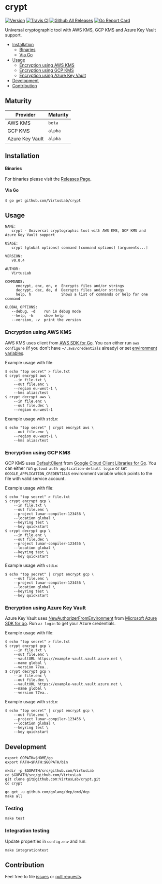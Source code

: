 # crypt

[![Version](https://img.shields.io/badge/version-v0.0.4-brightgreen.svg)](https://github.com/VirtusLab/crypt/releases/tag/v0.0.4)
[![Travis CI](https://img.shields.io/travis/VirtusLab/crypt.svg)](https://travis-ci.org/VirtusLab/crypt)
[![Github All Releases](https://img.shields.io/github/downloads/VirtusLab/crypt/total.svg)](https://github.com/VirtusLab/crypt/releases)
[![Go Report Card](https://goreportcard.com/badge/github.com/VirtusLab/crypt "Go Report Card")](https://goreportcard.com/report/github.com/VirtusLab/crypt)

Universal cryptographic tool with AWS KMS, GCP KMS and Azure Key Vault support.

* [Installation](README.md#installation)
  * [Binaries](README.md#binaries)
  * [Via Go](README.md#via-go)
* [Usage](README.md#usage)
  * [Encryption using AWS KMS](README.md#encryption-using-aws-kms)
  * [Encryption using GCP KMS](README.md#encryption-using-gcp-kms)
  * [Encryption using Azure Key Vault](README.md#encryption-using-azure-key-vault)
* [Development](README.md#development)
* [Contribution](README.md#contribution)


## Maturity

Provider        | Maturity
----------------|---------
AWS KMS         | `beta`
GCP KMS         | `alpha`
Azure Key Vault | `alpha`

## Installation

#### Binaries

For binaries please visit the [Releases Page](https://github.com/VirtusLab/crypt/releases).

#### Via Go

    $ go get github.com/VirtusLab/crypt

## Usage

    NAME:
       crypt - Universal cryptographic tool with AWS KMS, GCP KMS and Azure Key Vault support

    USAGE:
       crypt [global options] command [command options] [arguments...]

    VERSION:
       v0.0.4

    AUTHOR:
       VirtusLab

    COMMANDS:
         encrypt, enc, en, e  Encrypts files and/or strings
         decrypt, dec, de, d  Decrypts files and/or strings
         help, h              Shows a list of commands or help for one command

    GLOBAL OPTIONS:
       --debug, -d    run in debug mode
       --help, -h     show help
       --version, -v  print the version

### Encryption using AWS KMS

AWS KMS uses client from [AWS SDK for Go](https://aws.amazon.com/sdk-for-go/).
You can either run `aws configure` (if you don't have `~/.aws/credentials` already) or set [environment variables](https://docs.aws.amazon.com/sdk-for-go/api/aws/session).

Example usage with file:

    $ echo "top secret" > file.txt
    $ crypt encrypt aws \
        --in file.txt \
        --out file.enc \
        --region eu-west-1 \
        --kms alias/test
    $ crypt decrypt aws \
        --in file.enc \
        --out file.dec \
        --region eu-west-1

Example usage with `stdin`:

    $ echo "top secret" | crypt encrypt aws \
        --out file.enc \
        --region eu-west-1 \
        --kms alias/test

### Encryption using GCP KMS

GCP KMS uses [DefaultClient](https://godoc.org/golang.org/x/oauth2/google#DefaultClient) from [Google Cloud Client Libraries for Go](https://github.com/GoogleCloudPlatform/google-cloud-go).
You can either run `gcloud auth application-default login` or set `GOOGLE_APPLICATION_CREDENTIALS` environment variable which points to the file with valid service account.

Example usage with file:

    $ echo "top secret" > file.txt
    $ crypt encrypt gcp \
        --in file.txt \
        --out file.enc \
        --project lunar-compiler-123456 \
        --location global \
        --keyring test \
        --key quickstart
    $ crypt decrypt gcp \
        --in file.enc \
        --out file.dec \
        --project lunar-compiler-123456 \
        --location global \
        --keyring test \
        --key quickstart

Example usage with `stdin`:

    $ echo "top secret" | crypt encrypt gcp \
        --out file.enc \
        --project lunar-compiler-123456 \
        --location global \
        --keyring test \
        --key quickstart

### Encryption using Azure Key Vault

Azure Key Vault uses [NewAuthorizerFromEnvironment](https://github.com/Azure/azure-sdk-for-go) from [Microsoft Azure SDK for go](https://github.com/Azure/azure-sdk-for-go).
Run `az login` to get your Azure credentials.

Example usage with file:

    $ echo "top secret" > file.txt
    $ crypt encrypt gcp \
        --in file.txt \
        --out file.enc \
        --vaultURL https://example-vault.vault.azure.net \
        --name global \
        --version 77ea..
    $ crypt decrypt gcp \
        --in file.enc \
        --out file.dec \
        --vaultURL https://example-vault.vault.azure.net \
        --name global \
        --version 77ea..

Example usage with `stdin`:

    $ echo "top secret" | crypt encrypt gcp \
        --out file.enc \
        --project lunar-compiler-123456 \
        --location global \
        --keyring test \
        --key quickstart

## Development

    export GOPATH=$HOME/go
    export PATH=$PATH:$GOPATH/bin

    mkdir -p $GOPATH/src/github.com/VirtusLab
    cd $GOPATH/src/github.com/VirtusLab
    git clone git@github.com:VirtusLab/crypt.git
    cd crypt

    go get -u github.com/golang/dep/cmd/dep
    make all

### Testing

    make test

### Integration testing

Update properties in `config.env` and run:

    make integrationtest
    
## Contribution

Feel free to file [issues](https://github.com/VirtusLab/crypt/issues) or [pull requests](https://github.com/VirtusLab/crypt/pulls).    